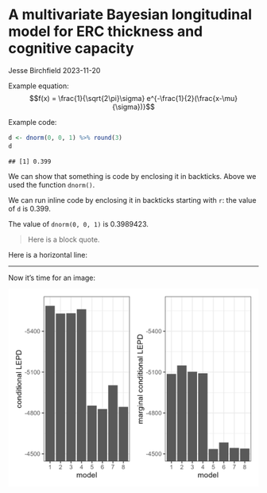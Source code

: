 A multivariate Bayesian longitudinal model for ERC thickness and
cognitive capacity
================
Jesse Birchfield
2023-11-20

Example equation:
$$f(x) = \frac{1}{\sqrt{2\pi}\sigma} e^{-\frac{1}{2}(\frac{x-\mu}{\sigma})}$$

Example code:

``` r
d <- dnorm(0, 0, 1) %>% round(3)
d
```

    ## [1] 0.399

We can show that something is code by enclosing it in backticks. Above
we used the function `dnorm()`.

We can run inline code by enclosing it in backticks starting with `r`:
the value of `d` is 0.399.

The value of `dnorm(0, 0, 1)` is 0.3989423.

> Here is a block quote.

Here is a horizontal line:

------------------------------------------------------------------------

Now it’s time for an image:

![](comparison_chart.png)
